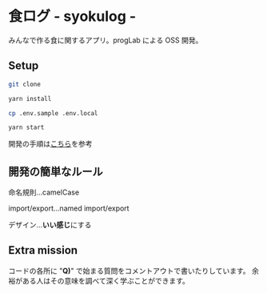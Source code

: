 # 食ログ - syokulog -

みんなで作る食に関するアプリ。progLab による OSS 開発。

## Setup

```sh
git clone
```

```sh
yarn install
```

```sh
cp .env.sample .env.local
```

```sh
yarn start
```

開発の手順は[こちら](https://nobco.notion.site/Policy-bc6e5774b16e42be895cc72164b9acbb)を参考

## 開発の簡単なルール

命名規則...camelCase

import/export...named import/export

デザイン...**いい感じ**にする

## Extra mission

コードの各所に "**Q)**" で始まる質問をコメントアウトで書いたりしています。
余裕がある人はその意味を調べて深く学ぶことができます。
